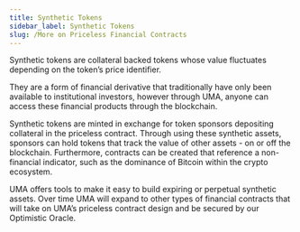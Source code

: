 ```yaml
---
title: Synthetic Tokens
sidebar_label: Synthetic Tokens
slug: /More on Priceless Financial Contracts
---
```


Synthetic tokens are collateral backed tokens whose value fluctuates depending on the token’s price identifier.  

They are a form of financial derivative that traditionally have only been available to institutional investors, however through UMA, anyone can access these financial products through the blockchain.

Synthetic tokens are minted in exchange for token sponsors depositing collateral in the priceless contract.  Through using these synthetic assets, sponsors can hold tokens that track the value of other assets - on or off the blockchain.  Furthermore, contracts can be created that reference a non-financial indicator, such as the dominance of Bitcoin within the crypto ecosystem.

UMA offers tools to make it easy to build expiring or perpetual synthetic assets.  Over time UMA will expand to other types of financial contracts that will take on UMA’s priceless contract design and be secured by our Optimistic Oracle.
